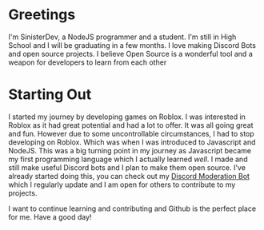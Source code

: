 # Greetings

I'm SinisterDev, a NodeJS programmer and a student. I'm still in High School and I will be graduating in a few months. I love making Discord Bots and open source projects. I believe Open Source is a wonderful tool and a weapon for developers to learn from each other

# Starting Out

I started my journey by developing games on Roblox. I was interested in Roblox as it had great potential and had a lot to offer. It was all going great and fun. However due to some uncontrollable circumstances, I had to stop developing on Roblox. Which was when I was introduced to Javascript and NodeJS. This was a big turning point in my journey as Javascript became my first programming language which I actually learned *well*. I made and still make useful Discord bots and I plan to make them open source. I've already started doing this, you can check out my [Discord Moderation Bot](https://github.com/SinisterDeveloper/discord-moderation-bot) which I regularly update and I am open for others to contribute to my projects.

I want to continue learning and contributing and Github is the perfect place for me. Have a good day!
